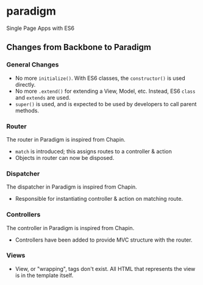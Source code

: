 paradigm
========

Single Page Apps with ES6

## Changes from Backbone to Paradigm

### General Changes
- No more `initialize()`. With ES6 classes, the `constructor()` is used directly.
- No more `.extend()` for extending a View, Model, etc. Instead, ES6 `class` and `extends` are used.
- `super()` is used, and is expected to be used by developers to call parent methods.

### Router
The router in Paradigm is inspired from Chapin.

- `match` is introduced; this assigns routes to a controller & action
- Objects in router can now be disposed.

### Dispatcher
The dispatcher in Paradigm is inspired from Chapin.

- Responsible for instantiating controller & action on matching route.

### Controllers
The controller in Paradigm is inspired from Chapin.

- Controllers have been added to provide MVC structure with the router.

### Views
- View, or "wrapping", tags don't exist. All HTML that represents the view is in the template itself.
